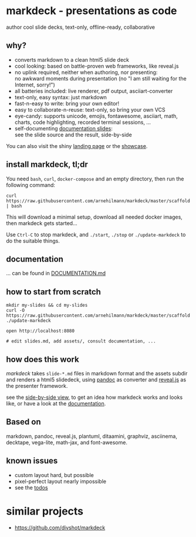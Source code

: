 # markdeck - presentations as code</br>

author cool slide decks, text-only, offline-ready, collaborative


## why?

* converts markdown to a clean html5 slide deck
* cool looking: based on battle-proven web frameworks, like reveal.js
* no uplink required, neither when authoring, nor presenting:</br>
    no awkward moments during presentation (no "I am still waiting for the Internet, sorry!")
* all batteries included: live renderer, pdf output, asciiart-converter
* text-only, easy syntax: just markdown
* fast-n-easy to write: bring your own editor!
* easy to collaborate-n-reuse: text-only, so bring your own VCS
* eye-candy: supports unicode, emojis, fontawesome, asciiart, math, charts, code highlighting,
    recorded terminal sessions, ...
* self-documenting [documentation slides](DOCUMENTATION.md#self-documenting-documentation-slides):</br>
    see the slide source and the result, side-by-side

You can also visit the shiny [landing page](https://arnehilmann.github.io/markdeck/)
or the [showcase](https://arnehilmann.github.io/markdeck/showcase/).


## install markdeck, tl;dr

You need `bash`, `curl`, `docker-compose` and an empty directory, then run the following command:
```
curl https://raw.githubusercontent.com/arnehilmann/markdeck/master/scaffold | bash
```

This will download a minimal setup, download all needed docker images,
then markdeck gets started...

Use `Ctrl-C` to stop markdeck, and `./start`, `./stop` or `./update-markdeck` to do the suitable things.


## documentation

... can be found in [DOCUMENTATION.md](DOCUMENTATION.md)


## how to start from scratch

```
mkdir my-slides && cd my-slides
curl -O https://raw.githubusercontent.com/arnehilmann/markdeck/master/scaffold
./update-markdeck
```

```
open http://localhost:8080
```

```
# edit slides.md, add assets/, consult documentation, ...
```


## how does this work

*markdeck* takes ```slide-*.md``` files in markdown format
and the assets subdir
and renders a html5 slidedeck, using [pandoc](http://pandoc.org) as converter
and [reveal.js](http://lab.hakim.se/reveal-js/) as the presenter framework.

see the
[side-by-side view](https://arnehilmann.github.io/markdeck/showcase/explain.html),
to get an idea how markdeck works and looks like, or have a look
at the [documentation](DOCUMENTATION.md).


## Based on

markdown, pandoc, reveal.js, plantuml, ditaamini, graphviz, asciinema, decktape, vega-lite, math-jax, and font-awesome.


## known issues

* custom layout hard, but possible
* pixel-perfect layout nearly impossible
* see the [todos](TODOS.md)


# similar projects

* https://github.com/divshot/markdeck
